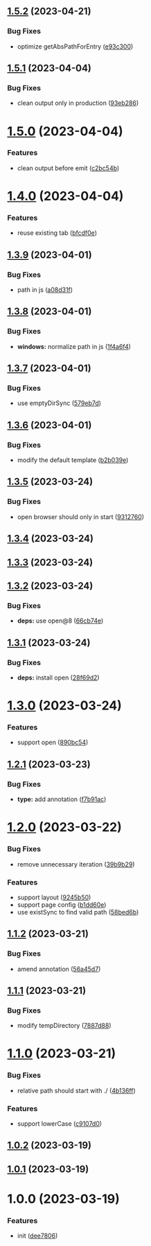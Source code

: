 

## [1.5.2](https://github.com/dingff/mpa-rspack-plugin/compare/1.5.1...1.5.2) (2023-04-21)


### Bug Fixes

* optimize getAbsPathForEntry ([e93c300](https://github.com/dingff/mpa-rspack-plugin/commit/e93c30018223e8051042e71069b028ad58a44a9d))

## [1.5.1](https://github.com/dingff/mpa-rspack-plugin/compare/1.5.0...1.5.1) (2023-04-04)


### Bug Fixes

* clean output only in production ([93eb286](https://github.com/dingff/mpa-rspack-plugin/commit/93eb286ea9fa0efe398e30f3b6b951cf5416594c))

# [1.5.0](https://github.com/dingff/mpa-rspack-plugin/compare/1.4.0...1.5.0) (2023-04-04)


### Features

* clean output before emit ([c2bc54b](https://github.com/dingff/mpa-rspack-plugin/commit/c2bc54b4c30b45cf38098c79c8411eb1dd9964a8))

# [1.4.0](https://github.com/dingff/mpa-rspack-plugin/compare/1.3.9...1.4.0) (2023-04-04)


### Features

* reuse existing tab ([bfcdf0e](https://github.com/dingff/mpa-rspack-plugin/commit/bfcdf0e56842f1ae4120f979359b02a3978ded6c))

## [1.3.9](https://github.com/dingff/mpa-rspack-plugin/compare/1.3.8...1.3.9) (2023-04-01)


### Bug Fixes

* path in js ([a08d31f](https://github.com/dingff/mpa-rspack-plugin/commit/a08d31ff0a2b6be50bfd379222b091f75830bfb8))

## [1.3.8](https://github.com/dingff/mpa-rspack-plugin/compare/1.3.7...1.3.8) (2023-04-01)


### Bug Fixes

* **windows:** normalize path in js ([1f4a6f4](https://github.com/dingff/mpa-rspack-plugin/commit/1f4a6f4e7bee8cac71fd91dcff2538c91fda7b23))

## [1.3.7](https://github.com/dingff/mpa-rspack-plugin/compare/1.3.6...1.3.7) (2023-04-01)


### Bug Fixes

* use emptyDirSync ([579eb7d](https://github.com/dingff/mpa-rspack-plugin/commit/579eb7dd822b0dc88d18b4adcfabb3f7d0a05489))

## [1.3.6](https://github.com/dingff/mpa-rspack-plugin/compare/1.3.5...1.3.6) (2023-04-01)


### Bug Fixes

* modify the default template ([b2b039e](https://github.com/dingff/mpa-rspack-plugin/commit/b2b039e53e37c35619c0015707bdb460ebb398ec))

## [1.3.5](https://github.com/dingff/mpa-rspack-plugin/compare/1.3.4...1.3.5) (2023-03-24)


### Bug Fixes

* open browser should only in start ([9312760](https://github.com/dingff/mpa-rspack-plugin/commit/931276049eceb11f5fe07674b5e0cd0ebe3be43a))

## [1.3.4](https://github.com/dingff/mpa-rspack-plugin/compare/1.3.3...1.3.4) (2023-03-24)

## [1.3.3](https://github.com/dingff/mpa-rspack-plugin/compare/1.3.2...1.3.3) (2023-03-24)

## [1.3.2](https://github.com/dingff/mpa-rspack-plugin/compare/1.3.1...1.3.2) (2023-03-24)


### Bug Fixes

* **deps:** use open@8 ([66cb74e](https://github.com/dingff/mpa-rspack-plugin/commit/66cb74e176aa9694f89ef74774d92cc7764016bc))

## [1.3.1](https://github.com/dingff/mpa-rspack-plugin/compare/1.3.0...1.3.1) (2023-03-24)


### Bug Fixes

* **deps:** install open ([28f69d2](https://github.com/dingff/mpa-rspack-plugin/commit/28f69d219aeb7fa91275d9f795ed1e88e4ac572c))

# [1.3.0](https://github.com/dingff/mpa-rspack-plugin/compare/1.2.1...1.3.0) (2023-03-24)


### Features

* support open ([890bc54](https://github.com/dingff/mpa-rspack-plugin/commit/890bc545d36dfc3b9deac24be5483bc2046c1396))

## [1.2.1](https://github.com/dingff/mpa-rspack-plugin/compare/1.2.0...1.2.1) (2023-03-23)


### Bug Fixes

* **type:** add annotation ([f7b91ac](https://github.com/dingff/mpa-rspack-plugin/commit/f7b91acf634d2d1e0a9561d19a08c8c02b0f459b))

# [1.2.0](https://github.com/dingff/mpa-rspack-plugin/compare/1.1.2...1.2.0) (2023-03-22)


### Bug Fixes

* remove unnecessary iteration ([39b9b29](https://github.com/dingff/mpa-rspack-plugin/commit/39b9b291f6f25991cbddeb12fb210534fca1b7c6))


### Features

* support layout ([9245b50](https://github.com/dingff/mpa-rspack-plugin/commit/9245b5096d0acf8cba42a83c8d0efa960e7a19c1))
* support page config ([b1dd60e](https://github.com/dingff/mpa-rspack-plugin/commit/b1dd60ef29e97d8c37adef3f11ec28df3294247f))
* use existSync to find valid path ([58bed6b](https://github.com/dingff/mpa-rspack-plugin/commit/58bed6b7f58cff63e234c7f58163486a34a85110))

## [1.1.2](https://github.com/dingff/mpa-rspack-plugin/compare/1.1.1...1.1.2) (2023-03-21)


### Bug Fixes

* amend annotation ([56a45d7](https://github.com/dingff/mpa-rspack-plugin/commit/56a45d737b9b33cc7c317114546e6174639c54ac))

## [1.1.1](https://github.com/dingff/mpa-rspack-plugin/compare/1.1.0...1.1.1) (2023-03-21)


### Bug Fixes

* modify tempDirectory ([7887d88](https://github.com/dingff/mpa-rspack-plugin/commit/7887d884263acc74c5b56d28feddd83093af4657))

# [1.1.0](https://github.com/dingff/mpa-rspack-plugin/compare/1.0.2...1.1.0) (2023-03-21)


### Bug Fixes

* relative path should start with ./ ([4b136ff](https://github.com/dingff/mpa-rspack-plugin/commit/4b136ff3fc8efeec8a2384e28ea762e63c8bc8d1))


### Features

* support lowerCase ([c9107d0](https://github.com/dingff/mpa-rspack-plugin/commit/c9107d095e9a804ca803ea0eec2eb7da7da29cc0))

## [1.0.2](https://github.com/dingff/mpa-rspack-plugin/compare/1.0.1...1.0.2) (2023-03-19)

## [1.0.1](https://github.com/dingff/mpa-rspack-plugin/compare/1.0.0...1.0.1) (2023-03-19)

# 1.0.0 (2023-03-19)


### Features

* init ([dee7806](https://github.com/dingff/mpa-rspack-plugin/commit/dee780630d28255338c9061082341e29889f9e09))